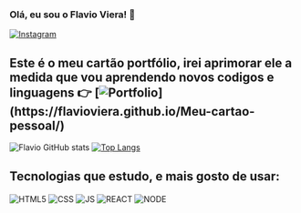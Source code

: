 ### Olá, eu sou o Flavio Viera! 🖖

[![Instagram](https://img.shields.io/badge/Instagram-E4405F?style=for-the-badge&logo=instagram&logoColor=white)](https://www.instagram.com/flavio.g.viera/)

## Este é o meu cartão portfólio, irei aprimorar ele a medida que vou aprendendo novos codigos e linguagens 👉 [![Portfolio](https://badgen.net/badge/Portfólio//:blue?)](https://flavioviera.github.io/Meu-cartao-pessoal/)

![Flavio GitHub stats](https://github-readme-stats.vercel.app/api?username=flavioviera&show_icons=true&theme=highcontrast) [![Top Langs](https://github-readme-stats.vercel.app/api/top-langs/?username=flavioviera&layout=compact)](https://github.com/flavioviera/github-readme-stats)


## Tecnologias que estudo, e mais gosto de usar: 

<div style= "display:inline-block">
<img align="center" alt="HTML5" src="https://img.shields.io/badge/HTML5-E34F26?style=for-the-badge&logo=html5&logoColor=white" />
<img align="center" alt="CSS" src="https://img.shields.io/badge/CSS3-1572B6?style=for-the-badge&logo=css3&logoColor=white" />
<img align="center" alt="JS" src="https://img.shields.io/badge/JavaScript-F7DF1E?style=for-the-badge&logo=javascript&logoColor=black" />
<img align="center" alt="REACT" src="https://img.shields.io/badge/React-20232A?style=for-the-badge&logo=react&logoColor=61DAFB" />
<img align="center" alt="NODE" src="https://img.shields.io/badge/Node.js-43853D?style=for-the-badge&logo=node.js&logoColor=white" />
  

</div>

